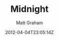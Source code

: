 ---
title: "Midnight"
github: https://github.com/mattgraham/midnight
demo: http://madebygraham.com/midnight/
author: Matt Graham

ssg:
  - Jekyll
cms:
  - No Cms
date: 2012-04-04T23:05:14Z
github_branch: master
---